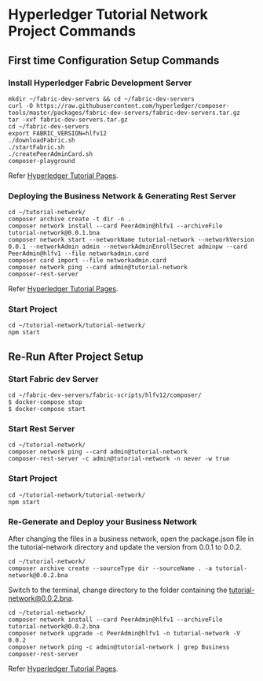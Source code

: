 # Hyperledger Tutorial Network Project Commands

## First time Configuration Setup Commands

### Install Hyperledger Fabric Development Server
```
mkdir ~/fabric-dev-servers && cd ~/fabric-dev-servers
curl -O https://raw.githubusercontent.com/hyperledger/composer-tools/master/packages/fabric-dev-servers/fabric-dev-servers.tar.gz
tar -xvf fabric-dev-servers.tar.gz
cd ~/fabric-dev-servers
export FABRIC_VERSION=hlfv12
./downloadFabric.sh
./startFabric.sh
./createPeerAdminCard.sh
composer-playground
```
Refer [Hyperledger Tutorial Pages](https://hyperledger.github.io/composer/latest/installing/development-tools.html).

### Deploying the Business Network & Generating Rest Server
```
cd ~/tutorial-network/
composer archive create -t dir -n .
composer network install --card PeerAdmin@hlfv1 --archiveFile tutorial-network@0.0.1.bna
composer network start --networkName tutorial-network --networkVersion 0.0.1 --networkAdmin admin --networkAdminEnrollSecret adminpw --card PeerAdmin@hlfv1 --file networkadmin.card
composer card import --file networkadmin.card
composer network ping --card admin@tutorial-network
composer-rest-server
```
Refer [Hyperledger Tutorial Pages](https://hyperledger.github.io/composer/latest/tutorials/developer-tutorial.html).

### Start Project
```
cd ~/tutorial-network/tutorial-network/
npm start
```

## Re-Run After Project Setup

### Start Fabric dev Server
```
cd ~/fabric-dev-servers/fabric-scripts/hlfv12/composer/
$ docker-compose stop
$ docker-compose start
```

### Start Rest Server
```
cd ~/tutorial-network/
composer network ping --card admin@tutorial-network
composer-rest-server -c admin@tutorial-network -n never -w true
```

### Start Project
```
cd ~/tutorial-network/tutorial-network/
npm start
```

### Re-Generate and Deploy your Business Network

After changing the files in a business network, open the package.json file in the tutorial-network directory and
update the version from 0.0.1 to 0.0.2.

```
cd ~/tutorial-network/
composer archive create --sourceType dir --sourceName . -a tutorial-network@0.0.2.bna
```

Switch to the terminal, change directory to the folder containing the tutorial-network@0.0.2.bna.

```
cd ~/tutorial-network/
composer network install --card PeerAdmin@hlfv1 --archiveFile tutorial-network@0.0.2.bna
composer network upgrade -c PeerAdmin@hlfv1 -n tutorial-network -V 0.0.2
composer network ping -c admin@tutorial-network | grep Business
composer-rest-server
```
Refer [Hyperledger Tutorial Pages](https://hyperledger.github.io/composer/latest/tutorials/queries).

